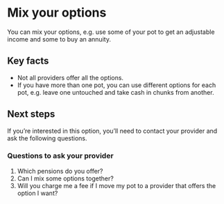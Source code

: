# Mix your options

You can mix your options, e.g. use some of your pot to get an adjustable income and some to buy an annuity.

## Key facts

* Not all providers offer all the options.
* If you have more than one pot, you can use different options for each pot, e.g. leave one untouched and take cash in chunks from another.

## Next steps

If you’re interested in this option, you’ll need to contact your provider and ask the following questions.

### Questions to ask your provider

1. Which pensions do you offer?
2. Can I mix some options together?
3. Will you charge me a fee if I move my pot to a provider that offers the option I want?
